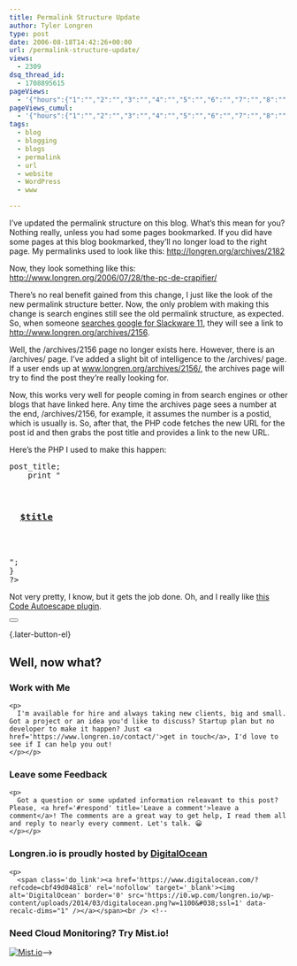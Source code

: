 ```yaml
---
title: Permalink Structure Update
author: Tyler Longren
type: post
date: 2006-08-18T14:42:26+00:00
url: /permalink-structure-update/
views:
  - 2309
dsq_thread_id:
  - 1708895615
pageViews:
  - '{"hours":{"1":"","2":"","3":"","4":"","5":"","6":"","7":"","8":"","9":"","10":"","11":"","12":"","13":"","14":"","15":"","16":"","17":"","18":"","19":"","20":"","21":"","22":"","23":"","24":"","25":"","26":"","27":"","28":"","29":"","30":"","31":"","32":"","33":"","34":"","35":"","36":"","37":"","38":"","39":"","40":"","41":"","42":"","43":"","44":"","45":"","46":"","47":""},"days":{"2":"","3":"","4":"","5":"","6":"","7":"","8":"","9":"","10":"","11":"","12":"","13":"","14":""},"weeks":{"3":"","4":"","5":"","6":"","7":"","8":"","9":"","10":"","11":"","12":""},"months":{"4":"","5":"","6":"","7":"","8":"","9":"","10":"","11":"","12":"","13":"","14":"","15":"","16":"","17":"","18":"","19":"","20":"","21":"","22":"","23":"","24":""}}'
pageViews_cumul:
  - '{"hours":{"1":"","2":"","3":"","4":"","5":"","6":"","7":"","8":"","9":"","10":"","11":"","12":"","13":"","14":"","15":"","16":"","17":"","18":"","19":"","20":"","21":"","22":"","23":"","24":"","25":"","26":"","27":"","28":"","29":"","30":"","31":"","32":"","33":"","34":"","35":"","36":"","37":"","38":"","39":"","40":"","41":"","42":"","43":"","44":"","45":"","46":"","47":""},"days":{"2":"","3":"","4":"","5":"","6":"","7":"","8":"","9":"","10":"","11":"","12":"","13":"","14":""},"weeks":{"3":"","4":"","5":"","6":"","7":"","8":"","9":"","10":"","11":"","12":""},"months":{"4":"","5":"","6":"","7":"","8":"","9":"","10":"","11":"","12":"","13":"","14":"","15":"","16":"","17":"","18":"","19":"","20":"","21":"","22":"","23":"","24":""}}'
tags:
  - blog
  - blogging
  - blogs
  - permalink
  - url
  - website
  - WordPress
  - www

---
```

I&#8217;ve updated the permalink structure on this blog. What&#8217;s this mean for you? Nothing really, unless you had some pages bookmarked. If you did have some pages at this blog bookmarked, they&#8217;ll no longer load to the right page. My permalinks used to look like this: http://longren.org/archives/2182

Now, they look something like this:  
http://www.longren.org/2006/07/28/the-pc-de-crapifier/

There&#8217;s no real benefit gained from this change, I just like the look of the new permalink structure better. Now, the only problem with making this change is search engines still see the old permalink structure, as expected. So, when someone [searches google for Slackware 11][1], they will see a link to http://www.longren.org/archives/2156.

Well, the /archives/2156 page no longer exists here. However, there is an /archives/ page. I&#8217;ve added a slight bit of intelligence to the /archives/ page. If a user ends up at www.longren.org/archives/2156/, the archives page will try to find the post they&#8217;re really looking for.

Now, this works very well for people coming in from search engines or other blogs that have linked here. Any time the archives page sees a number at the end, /archives/2156, for example, it assumes the number is a postid, which is usually is. So, after that, the PHP code fetches the new URL for the post id and then grabs the post title and provides a link to the new URL.

Here&#8217;s the PHP I used to make this happen:

<pre><?php
$uri = $_SERVER[REQUEST_URI];
$uri = explode("/",$uri);
$postid = $uri[2];
if (strlen($postid) <= "4") {
	$permalink = get_permalink($postid);
	$post = get_post($postid);
	$title = $post->post_title;
	print "

<h3>
  <a href='$permalink'>$title</a>
</h3>

<br />";
}
?></pre>

Not very pretty, I know, but it gets the job done. Oh, and I really like [this Code Autoescape plugin][2]. 

<div class="wpulike wpulike-default " >
  <div class="wp_ulike_general_class wp_ulike_is_not_liked">
    <button type="button"
					aria-label="Like Button"
					data-ulike-id="2215"
					data-ulike-nonce="2f3fccdfc1"
					data-ulike-type="likeThis"
					data-ulike-template="wpulike-default"
					data-ulike-display-likers="0"
					data-ulike-disable-pophover="0"
					class="wp_ulike_btn wp_ulike_put_image wp_likethis_2215"></button><span class="count-box"></span>
  </div>
</div>

[][3]{.later-button-el}

<div class='what-next'>
  <h2>
    Well, now what?
  </h2>
  
  <div class='hire'>
    <h3>
      Work with Me
    </h3>
    
    <p>
      I'm available for hire and always taking new clients, big and small. Got a project or an idea you'd like to discuss? Startup plan but no developer to make it happen? Just <a href='https://www.longren.io/contact/'>get in touch</a>, I'd love to see if I can help you out!
    </p></p>
  </div>
  
  <div class='hire'>
    <h3>
      Leave some Feedback
    </h3>
    
    <p>
      Got a question or some updated information releavant to this post? Please, <a href='#respond' title='Leave a comment'>leave a comment</a>! The comments are a great way to get help, I read them all and reply to nearly every comment. Let's talk. 😀
    </p></p>
  </div>
  
  <div class='now-what-bottom-ad'>
    <h3>
      Longren.io is proudly hosted by <a href='https://www.digitalocean.com/?refcode=cbf49d0481c8'>DigitalOcean</a>
    </h3>
    
    <p>
      <span class='do_link'><a href='https://www.digitalocean.com/?refcode=cbf49d0481c8' rel='nofollow' target='_blank'><img alt='DigitalOcean' border='0' src='https://i0.wp.com/longren.io/wp-content/uploads/2014/03/digitalocean.png?w=1100&#038;ssl=1' data-recalc-dims="1" /></a></span><br /> <!--

<h3>Need Cloud Monitoring? Try Mist.io!</h3>

<span class='do_link'><a href='http://mist.io/?ref=tyler' rel='nofollow' target='_blank'><img alt='Mist.io' border='0' src='https://i0.wp.com/longren.io/wp-content/uploads/2014/04/mistio.jpg?w=1100&#038;ssl=1' data-recalc-dims="1"></a></span>--></div> </div>

 [1]: http://www.google.ca/search?q=slackware%2011&hl=en&hs=d8t&lr=&safe=off&client=firefox-a&rls=org.mozilla:en-US:official&start=10&sa=N
 [2]: http://priyadi.net/archives/2005/09/27/wordpress-plugin-code-autoescape/
 [3]: #